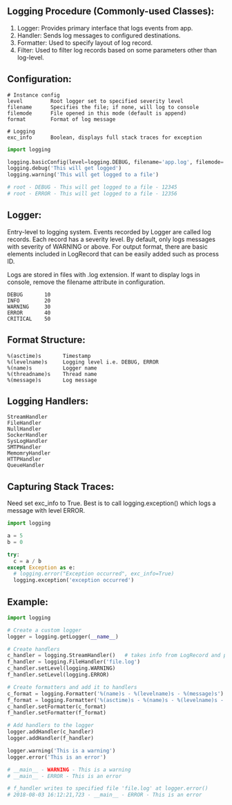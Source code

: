 ## Logging Procedure (Commonly-used Classes):
1. Logger: Provides primary interface that logs events from app.
2. Handler: Sends log messages to configured destinations.
3. Formatter: Used to specify layout of log record.
4. Filter: Used to filter log records based on some parameters other than log-level.

## Configuration:
```
# Instance config
level         Root logger set to specified severity level
filename      Specifies the file; if none, will log to console
filemode      File opened in this mode (default is append)
format        Format of log message

# Logging
exc_info      Boolean, displays full stack traces for exception
```

```python
import logging

logging.basicConfig(level=logging.DEBUG, filename='app.log', filemode='w', format='%(name)s - %(levelname)s - %(message)s' - %(process)d)
logging.debug('This will get logged')
logging.warning('This will get logged to a file')

# root - DEBUG - This will get logged to a file - 12345
# root - ERROR - This will get logged to a file - 12356
```

## Logger:
Entry-level to logging system. Events recorded by Logger are called log records. Each record has a severity level. By default, only logs messages with severity of WARNING or above. For output format, there are basic elements included in LogRecord that can be easily added such as process ID. 

Logs are stored in files with .log extension. If want to display logs in console, remove the filename attribute in configuration.

```
DEBUG       10
INFO        20
WARNING     30
ERROR       40
CRITICAL    50
```
## Format Structure:
```
%(asctime)s       Timestamp
%(levelname)s     Logging level i.e. DEBUG, ERROR
%(name)s          Logger name
%(threadname)s    Thread name
%(message)s       Log message
```

## Logging Handlers:
```
StreamHandler
FileHandler
NullHandler
SockerHandler
SysLogHandler
SMTPHandler
MemomryHandler
HTTPHandler
QueueHandler
```


## Capturing Stack Traces:
Need set exc_info to True. Best is to call logging.exception() which logs a message with level ERROR.
```py
import logging

a = 5
b = 0

try:
  c = a / b
except Exception as e:
  # logging.error("Exception occurred", exc_info=True)
  logging.exception('exception occurred')
```


## Example: 
```python
import logging

# Create a custom logger
logger = logging.getLogger(__name__)

# Create handlers
c_handler = logging.StreamHandler()   # takes info from LogRecord and print to console
f_handler = logging.FileHandler('file.log')
c_handler.setLevel(logging.WARNING)
f_handler.setLevel(logging.ERROR)

# Create formatters and add it to handlers
c_format = logging.Formatter('%(name)s - %(levelname)s - %(message)s')
f_format = logging.Formatter('%(asctime)s - %(name)s - %(levelname)s - %(message)s')
c_handler.setFormatter(c_format)
f_handler.setFormatter(f_format)

# Add handlers to the logger
logger.addHandler(c_handler)
logger.addHandler(f_handler)

logger.warning('This is a warning')
logger.error('This is an error')

# __main__ - WARNING - This is a warning
# __main__ - ERROR - This is an error

# f_handler writes to specified file 'file.log' at logger.error()
# 2018-08-03 16:12:21,723 - __main__ - ERROR - This is an error
```


